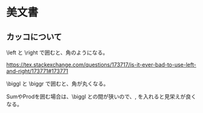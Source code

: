 # 美文書

## カッコについて

\left と \right で囲むと、角のようになる。

https://tex.stackexchange.com/questions/173717/is-it-ever-bad-to-use-left-and-right/173771#173771

\biggl と \biggr で囲むと、角が丸くなる。

SumやProdを囲む場合は、\biggl との間が狭いので、\, を入れると見栄えが良くなる。
